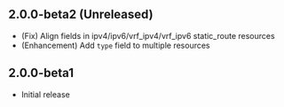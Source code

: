 ## 2.0.0-beta2 (Unreleased)

- (Fix) Align fields in ipv4/ipv6/vrf_ipv4/vrf_ipv6 static_route resources
- (Enhancement) Add `type` field to multiple resources

## 2.0.0-beta1

- Initial release
